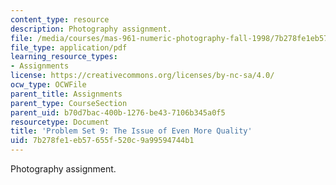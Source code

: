 ```yaml
---
content_type: resource
description: Photography assignment.
file: /media/courses/mas-961-numeric-photography-fall-1998/7b278fe1eb57655f520c9a99594744b1_ps9.pdf
file_type: application/pdf
learning_resource_types:
- Assignments
license: https://creativecommons.org/licenses/by-nc-sa/4.0/
ocw_type: OCWFile
parent_title: Assignments
parent_type: CourseSection
parent_uid: b70d7bac-400b-1276-be43-7106b345a0f5
resourcetype: Document
title: 'Problem Set 9: The Issue of Even More Quality'
uid: 7b278fe1-eb57-655f-520c-9a99594744b1
---
```

Photography assignment.